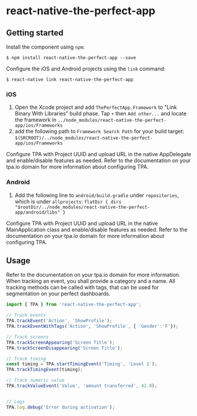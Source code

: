 
# react-native-the-perfect-app

## Getting started

Install the component using `npm`:

`$ npm install react-native-the-perfect-app --save`

Configure the iOS and Android projects using the `link` command:

`$ react-native link react-native-the-perfect-app`

### iOS

1. Open the Xcode project and add `ThePerfectApp.Framework` to "Link Binary With Libraries" build phase. Tap `+` then `Add other...` and locate the framework in `../node_modules/react-native-the-perfect-app/ios/Frameworks`
2. add the following path to `Framework Search Path` for your build target: `$(SRCROOT)/../node_modules/react-native-the-perfect-app/ios/Frameworks`

Configure TPA with Project UUID and upload URL in the native AppDelegate and enable/disable features as needed. Refer to the documentation on your tpa.io domain for more information about configuring TPA.

### Android

1. Add the following line to `android/build.gradle` under `repositories`, which is under `allprojects`:
    `flatDir { dirs "$rootDir/../node_modules/react-native-the-perfect-app/android/libs" }`

Configure TPA with Project UUID and upload URL in the native MainApplication class and enable/disable features as needed. Refer to the documentation on your tpa.io domain for more information about configuring TPA.

## Usage

Refer to the documentation on your tpa.io domain for more information. When tracking an event, you shall provide a category and a name. All tracking methods can be called with tags, that can be used for segmentation on your perfect dashboards.

```javascript
import { TPA } from 'react-native-the-perfect-app';

// Track events
TPA.trackEvent('Action', 'ShowProfile');
TPA.trackEventWithTags('Action', 'ShowProfile', { 'Gender':'F'});

// Track screens
TPA.trackScreenAppearing('Screen Title');
TPA.trackScreenDisappearing('Screen Title');

// Track timing
const timing = TPA.startTimingEvent('Timing', 'Level 1');
TPA.trackTimingEvent(timing);

// Track numeric value
TPA.trackValueEvent('Value', 'amount transferred', 42.0);


// Logs
TPA.log.debug('Error during activation');

```
